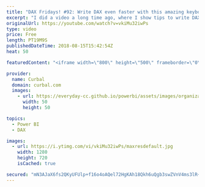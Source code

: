 ```yaml
---
title: "DAX Fridays! #92: Write DAX even faster with this amazing keyboard shortcuts!"
excerpt: "I did a video a long time ago, where I show tips to write DAX fast, and in today's video, I am going to build on that, and give you even more tips to write DAX fast with keyboard shortcuts :)  Here is a link to more keyboard shortcuts for DAX: https://www.youtube.com/watch?v=z0Kj_oVmNUA  This tips are"
originalUrl: https://youtube.com/watch?v=vkiMu32iwPs
type: video
price: Free
length: PT19M9S
publishedDateTime: 2018-08-15T15:42:54Z
heat: 50

featuredContent: "<iframe width=\"800\" height=\"500\" frameborder=\"0\" src=\"https://www.youtube.com/embed/vkiMu32iwPs\" allow=\"accelerometer; autoplay; encrypted-media; gyroscope; picture-in-picture\" allowfullscreen></iframe>"

provider:
  name: Curbal
  domain: curbal.com
  images:
    - url: https://everyday-cc.github.io/powerbi/assets/images/organizations/curbal.com-50x50.jpg
      width: 50
      height: 50

topics:
  - Power BI
  - DAX

images:
  - url: https://i.ytimg.com/vi/vkiMu32iwPs/maxresdefault.jpg
    width: 1280
    height: 720
    isCached: true

secured: "mN3AJaX6fs2QKyUFUlp+f16o4oAQel72HgKAh18Qkh6uQgb3swZVnV4ms3lR+Fsqgz6lnralcfl8q4aehGrbPlIBhVpgdxUNPYuKLILfYGU0IHWmqRKJTIVlzI+9jy9WoRZWKUvwakqCofyFNjVReDDRUbD6k6Qf3iEEzzsoVvqHs+zacC9f7kybl3V9cQH1vS+4tIc8VdgUEC5niqkeuRCAiyV7TnGA13dTKHUNHxX9ic21IAFLNWVzhdkSXYyrEohnCtWXCXFP0ngQdEAjhejisZEseAw3xYQGAqHv6a+I3DLCNALV7KZI5wUDnA4mEIdIcaKtLpWkbKQTdD9FSB+QCqN/JKY/jethMcpDcIyfV1bmY333W+noPHzSCVNCgpGX5VSuPZs9XwwKtX0WQXXphRfFyMQo0r43KkDgUmo=;iqLMkUOmd1upudi2uxthWQ=="
---
```


